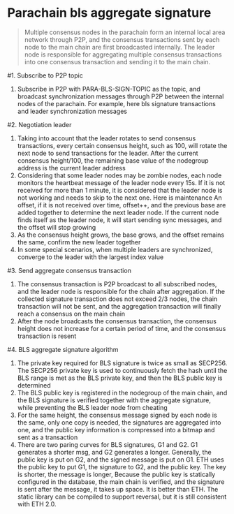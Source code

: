 # Parachain bls aggregate signature
>Multiple consensus nodes in the parachain form an internal local area network through P2P, and the consensus transactions sent by each node to the main chain are first broadcasted internally. The leader node is responsible for aggregating multiple consensus transactions into one consensus transaction and sending it to the main chain.


#1. Subscribe to P2P topic
1. Subscribe in P2P with PARA-BLS-SIGN-TOPIC as the topic, and broadcast synchronization messages through P2P between the internal nodes of the parachain. For example, here bls signature transactions and leader synchronization messages
   
#2. Negotiation leader
1. Taking into account that the leader rotates to send consensus transactions, every certain consensus height, such as 100, will rotate the next node to send transactions for the leader. After the current consensus height/100, the remaining base value of the nodegroup address is the current leader address
1. Considering that some leader nodes may be zombie nodes, each node monitors the heartbeat message of the leader node every 15s. If it is not received for more than 1 minute, it is considered that the leader node is not working and needs to skip to the next one. Here is maintenance
An offset, if it is not received over time, offset++, and the previous base are added together to determine the next leader node. If the current node finds itself as the leader node, it will start sending sync messages, and the offset will stop growing
1. As the consensus height grows, the base grows, and the offset remains the same, confirm the new leader together
1. In some special scenarios, when multiple leaders are synchronized, converge to the leader with the largest index value

#3. Send aggregate consensus transaction
1. The consensus transaction is P2P broadcast to all subscribed nodes, and the leader node is responsible for the chain after aggregation. If the collected signature transaction does not exceed 2/3 nodes, the chain transaction will not be sent, and the aggregation transaction will finally reach a consensus on the main chain
1. After the node broadcasts the consensus transaction, the consensus height does not increase for a certain period of time, and the consensus transaction is resent


#4. BLS aggregate signature algorithm
1. The private key required for BLS signature is twice as small as SECP256. The SECP256 private key is used to continuously fetch the hash until the BLS range is met as the BLS private key, and then the BLS public key is determined
1. The BLS public key is registered in the nodegroup of the main chain, and the BLS signature is verified together with the aggregate signature, while preventing the BLS leader node from cheating
1. For the same height, the consensus message signed by each node is the same, only one copy is needed, the signatures are aggregated into one, and the public key information is compressed into a bitmap and sent as a transaction
1. There are two paring curves for BLS signatures, G1 and G2. G1 generates a shorter msg, and G2 generates a longer. Generally, the public key is put on G2, and the signed message is put on G1. ETH uses the public key to put G1, the signature to G2, and the public key. The key is shorter, the message is longer,
Because the public key is statically configured in the database, the main chain is verified, and the signature is sent after the message, it takes up space. It is better than ETH. The static library can be compiled to support reversal, but it is still consistent with ETH 2.0.